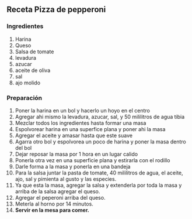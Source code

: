 ## Receta Pizza de pepperoni

### Ingredientes

1. Harina
2. Queso
3. Salsa de tomate
4. levadura
5. azucar
6. aceite de oliva
7. sal
8. ajo molido

### Preparación

1. Poner la harina en un bol y hacerlo un hoyo en el centro
2. Agregar ahi mismo la levadura, azucar, sal, y 50 mililitros de agua tibia
3. Mezclar todos los ingredientes hasta formar una masa
4. Espolvorear harina en una superfice plana y poner ahi la masa
5. Agregar el aceite y amasar hasta que este suave
6. Agarra otro bol y espolvorea un poco de harina y poner la masa dentro del bol
7. Dejar reposar la masa por 1 hora en un lugar calido
8. Ponerla otra vez en una superficie plana y estirarla con el rodillo
9. Darle forma a la masa y ponerla en una bandeja
10. Para la salsa juntar la pasta de tomate, 40 mililitros de agua, el aceite, ajo, sal y pimienta al gusto y las especies.
11. Ya que esta la masa, agregar la salsa y extenderla por toda la masa y arriba de la salsa agregar el queso.
12. Agregar el peperoni arriba del queso.
13. Meterla al horno por 14 minutos.
14. **Servir en la mesa para comer.**

